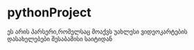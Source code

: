 # pythonProject
ეს არის პარსერი,რომელსაც მოაქვს უახლესი ვიდეოკარტების დასახელებები შესაბამისი საიტიდან

